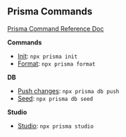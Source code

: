 ## Prisma Commands

[Prisma Command Reference Doc](https://www.prisma.io/docs/reference/api-reference/command-reference)

**Commands**
- [Init](https://www.prisma.io/docs/reference/api-reference/command-reference#init): `npx prisma init`
- [Format](https://www.prisma.io/docs/reference/api-reference/command-reference#format): `npx prisma format`

**DB**
- [Push changes](https://www.prisma.io/docs/reference/api-reference/command-reference#db-push): `npx prisma db push`
- [Seed](https://www.prisma.io/docs/reference/api-reference/command-reference#db-seed): `npx prisma db seed`

**Studio**
- [Studio](https://www.prisma.io/docs/reference/api-reference/command-reference#studio): `npx prisma studio`

